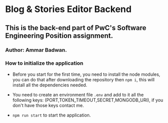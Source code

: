 # Blog & Stories Editor Backend

## This is the back-end part of PwC's Software Engineering Position assignment.

### Author: Ammar Badwan.

### How to initialize the application

* Before you start for the first time, you need to install the node modules, you can do that after downloading the repository then `npm i`, this will install all the dependencies needed.

* You need to create an environment file `.env` and add to it all the following keys: (PORT,TOKEN_TIMEOUT,SECRET,MONGODB_URI), if you don't have those keys contact me.

* `npm run start` to start the application.
